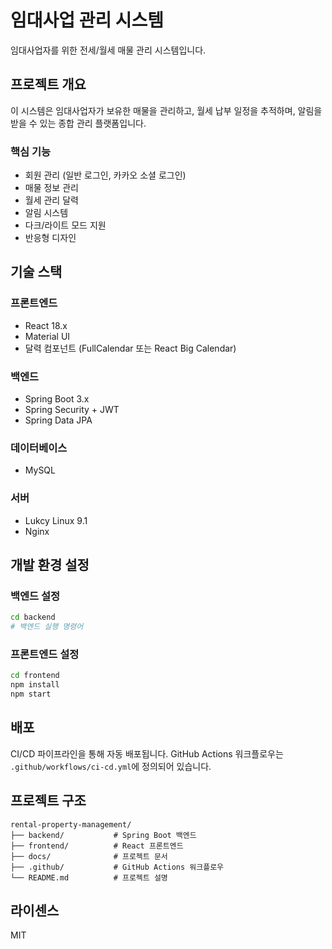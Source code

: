 # 임대사업 관리 시스템

임대사업자를 위한 전세/월세 매물 관리 시스템입니다.

## 프로젝트 개요

이 시스템은 임대사업자가 보유한 매물을 관리하고, 월세 납부 일정을 추적하며, 알림을 받을 수 있는 종합 관리 플랫폼입니다.

### 핵심 기능

- 회원 관리 (일반 로그인, 카카오 소셜 로그인)
- 매물 정보 관리
- 월세 관리 달력
- 알림 시스템
- 다크/라이트 모드 지원
- 반응형 디자인

## 기술 스택

### 프론트엔드
- React 18.x
- Material UI
- 달력 컴포넌트 (FullCalendar 또는 React Big Calendar)

### 백엔드
- Spring Boot 3.x
- Spring Security + JWT
- Spring Data JPA

### 데이터베이스
- MySQL

### 서버
- Lukcy Linux 9.1
- Nginx

## 개발 환경 설정

### 백엔드 설정

```bash
cd backend
# 백엔드 실행 명령어
```

### 프론트엔드 설정

```bash
cd frontend
npm install
npm start
```

## 배포

CI/CD 파이프라인을 통해 자동 배포됩니다. GitHub Actions 워크플로우는 `.github/workflows/ci-cd.yml`에 정의되어 있습니다.

## 프로젝트 구조

```
rental-property-management/
├── backend/           # Spring Boot 백엔드
├── frontend/          # React 프론트엔드
├── docs/              # 프로젝트 문서
├── .github/           # GitHub Actions 워크플로우
└── README.md          # 프로젝트 설명
```

## 라이센스

MIT
